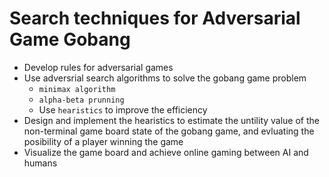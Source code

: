 # Search techniques for Adversarial Game Gobang

- Develop rules for adversarial games
- Use adversrial search algorithms to solve the gobang game problem
  - `minimax algorithm`
  - `alpha-beta prunning`
  - Use `hearistics` to improve the efficiency
- Design and implement the hearistics to estimate the untility value of the non-terminal game board state of the gobang game, and evluating the posibility of a player winning the game
- Visualize the game board and achieve online gaming between AI and humans
